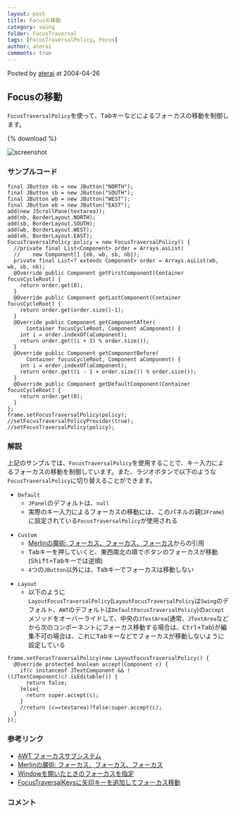 ```yaml
---
layout: post
title: Focusの移動
category: swing
folder: FocusTraversal
tags: [FocusTraversalPolicy, Focus]
author: aterai
comments: true
---
```


Posted by [aterai](http://terai.xrea.jp/aterai.html) at 2004-04-26

## Focusの移動
`FocusTraversalPolicy`を使って、<kbd>Tab</kbd>キーなどによるフォーカスの移動を制御します。

{% download %}

![screenshot](https://lh4.googleusercontent.com/_9Z4BYR88imo/TQTNE9BAwqI/AAAAAAAAAaM/57d2rzX7ixk/s800/FocusTraversal.png)

### サンプルコード
<pre class="prettyprint"><code>final JButton nb = new JButton("NORTH");
final JButton sb = new JButton("SOUTH");
final JButton wb = new JButton("WEST");
final JButton eb = new JButton("EAST");
add(new JScrollPane(textarea));
add(nb, BorderLayout.NORTH);
add(sb, BorderLayout.SOUTH);
add(wb, BorderLayout.WEST);
add(eb, BorderLayout.EAST);
FocusTraversalPolicy policy = new FocusTraversalPolicy() {
  //private final List&lt;Component&gt; order = Arrays.asList(
  //    new Component[] {eb, wb, sb, nb});
  private final List&lt;? extends Component&gt; order = Arrays.asList(eb, wb, sb, nb);
  @Override public Component getFirstComponent(Container focusCycleRoot) {
    return order.get(0);
  }
  @Override public Component getLastComponent(Container focusCycleRoot) {
    return order.get(order.size()-1);
  }
  @Override public Component getComponentAfter(
      Container focusCycleRoot, Component aComponent) {
    int i = order.indexOf(aComponent);
    return order.get((i + 1) % order.size());
  }
  @Override public Component getComponentBefore(
      Container focusCycleRoot, Component aComponent) {
    int i = order.indexOf(aComponent);
    return order.get((i - 1 + order.size()) % order.size());
  }
  @Override public Component getDefaultComponent(Container focusCycleRoot) {
    return order.get(0);
  }
};
frame.setFocusTraversalPolicy(policy);
//setFocusTraversalPolicyProvider(true);
//setFocusTraversalPolicy(policy);
</code></pre>

### 解説
上記のサンプルでは、`FocusTraversalPolicy`を使用することで、キー入力によるフォーカスの移動を制御しています。また、ラジオボタンで以下のような`FocusTraversalPolicy`に切り替えることができます。

- `Default`
    - `JPanel`のデフォルトは、`null`
    - 実際のキー入力によるフォーカスの移動には、このパネルの親(`JFrame`)に設定されている`FocusTraversalPolicy`が使用される

<!-- dummy comment line for breaking list -->

- `Custom`
    - [Merlinの魔術: フォーカス、フォーカス、フォーカス](http://www.ibm.com/developerworks/jp/java/library/j-mer07153/)からの引用
    - <kbd>Tab</kbd>キーを押していくと、東西南北の順でボタンのフォーカスが移動(<kbd>Shift+Tab</kbd>キーでは逆順)
    - `4`つの`JButton`以外には、<kbd>Tab</kbd>キーでフォーカスは移動しない

<!-- dummy comment line for breaking list -->

- `Layout`
    - 以下のように`LayoutFocusTraversalPolicy`(`LayoutFocusTraversalPolicy`は`Swing`のデフォルト、`AWT`のデフォルトは`DefaultFocusTraversalPolicy`)の`accept`メソッドをオーバーライドして、中央の`JTextArea`(通常、`JTextArea`などから次のコンポーネントにフォーカス移動する場合は、<kbd>Ctrl+Tab</kbd>)が編集不可の場合は、これに<kbd>Tab</kbd>キーなどでフォーカスが移動しないように設定している

<!-- dummy comment line for breaking list -->

<pre class="prettyprint"><code>frame.setFocusTraversalPolicy(new LayoutFocusTraversalPolicy() {
  @Override protected boolean accept(Component c) {
    if(c instanceof JTextComponent &amp;&amp; !((JTextComponent)c).isEditable()) {
      return false;
    }else{
      return super.accept(c);
    }
    //return (c==textarea)?false:super.accept(c);
  }
});
</code></pre>

### 参考リンク
- [AWT フォーカスサブシステム](http://docs.oracle.com/javase/jp/7/api/java/awt/doc-files/FocusSpec.html)
- [Merlinの魔術: フォーカス、フォーカス、フォーカス](http://www.ibm.com/developerworks/jp/java/library/j-mer07153/)
- [Windowを開いたときのフォーカスを指定](http://terai.xrea.jp/Swing/DefaultFocus.html)
- [FocusTraversalKeysに矢印キーを追加してフォーカス移動](http://terai.xrea.jp/Swing/FocusTraversalKeys.html)

<!-- dummy comment line for breaking list -->

### コメント
